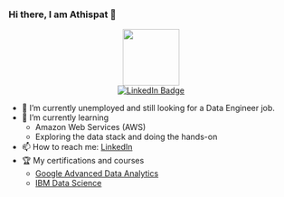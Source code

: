### Hi there, I am Athispat 👋

<!--
**atpluem/atpluem** is a ✨ _special_ ✨ repository because its `README.md` (this file) appears on your GitHub profile.

Here are some ideas to get you started:

- 🔭 I’m currently working on ...
- 🌱 I’m currently learning ...
- 👯 I’m looking to collaborate on ...
- 🤔 I’m looking for help with ...
- 💬 Ask me about ...
- 📫 How to reach me: ...
- 😄 Pronouns: ...
- ⚡ Fun fact: ...
-->
<div id="header" align="center">
  <img src="https://media.giphy.com/media/bGgsc5mWoryfgKBx1u/giphy.gif" width="100"/>
  <div id="badges">
    <a href="https://www.linkedin.com/in/athispat-p/">
      <img src="https://img.shields.io/badge/LinkedIn-blue?style=for-the-badge&logo=linkedin&logoColor=white" alt="LinkedIn Badge"/>
    </a>
  </div>

</div>




- 🔭 I’m currently unemployed and still looking for a Data Engineer job.
- 🌱 I’m currently learning
  - Amazon Web Services (AWS)
  - Exploring the data stack and doing the hands-on
- 📫 How to reach me: [LinkedIn](https://www.linkedin.com/in/athispat-p/)
- 🏆 My certifications and courses
  - [Google Advanced Data Analytics](https://coursera.org/verify/professional-cert/TY93D9DR6FC9)
  - [IBM Data Science](https://coursera.org/verify/professional-cert/SR2X8CLFGWLN)
